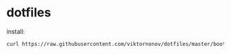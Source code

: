 dotfiles
========

install:

```sh
curl https://raw.githubusercontent.com/viktornonov/dotfiles/master/bootstrap.sh | bash
```

